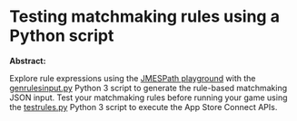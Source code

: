 # Testing matchmaking rules using a Python script

**Abstract:**

Explore rule expressions using the [JMESPath playground](https://play.jmespath.org) with the [genrulesinput.py](./README_genrulesinput.md) Python 3 script to generate the rule-based matchmaking JSON input.
Test your matchmaking rules before running your game using the [testrules.py](./README_testrules.md) Python 3 script to execute the App Store Connect APIs.
